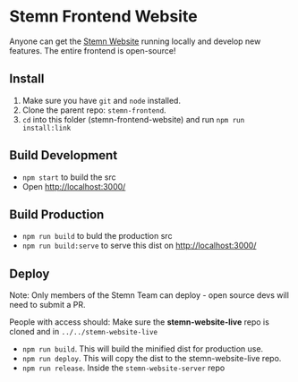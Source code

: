 # Stemn Frontend Website

Anyone can get the [Stemn Website](https://stemn.com/) running locally and develop new features. The entire frontend is open-source!

## Install
1. Make sure you have `git` and `node` installed.
2. Clone the parent repo: `stemn-frontend`.
3. `cd` into this folder (stemn-frontend-website) and run `npm run install:link`

## Build Development
* `npm start` to build the src
* Open [http://localhost:3000/](http://localhost:3000/)

## Build Production

* `npm run build` to buld the production src
* `npm run build:serve` to serve this dist on [http://localhost:3000/](http://localhost:3000/)

## Deploy

Note:
Only members of the Stemn Team can deploy - open source devs will need to submit a PR.

People with access should:
Make sure the **stemn-website-live** repo is cloned and in `../../stemn-website-live`

* `npm run build`. This will build the minified dist for production use.
* `npm run deploy`. This will copy the dist to the stemn-website-live repo.
* `npm run release`. Inside the `stemn-website-server` repo

